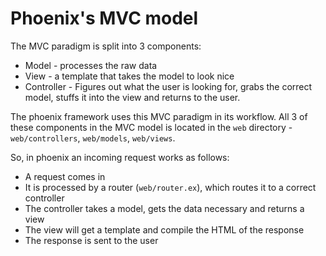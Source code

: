 # Phoenix's MVC model

The MVC paradigm is split into 3 components:
- Model - processes the raw data
- View - a template that takes the model to look nice
- Controller - Figures out what the user is looking for, grabs the correct model, stuffs it into the view and returns to the user.

The phoenix framework uses this MVC paradigm in its workflow. All 3 of these components in the MVC model is located in the `web` directory - `web/controllers`, `web/models`, `web/views`.

So, in phoenix an incoming request works as follows:

- A request comes in
- It is processed by a router (`web/router.ex`), which routes it to a correct controller
- The controller takes a model, gets the data necessary and returns a view
- The view will get a template and compile the HTML of the response
- The response is sent to the user
